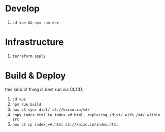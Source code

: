 # Develop
1. `cd vue && npm run dev`

# Infrastructure
1. `terraform apply`

# Build & Deploy
this kind of thing is best run via CI/CD.
1. `cd vue`
1. `npm run build`
1. `aws s3 sync dist/ s3://kaixo.io/v#/`
1. `copy index.html to index_v#.html, replacing /dist/ with /v#/ within src`
1. `aws s3 cp index_v#.html s3://kaixo.io/index.html`

